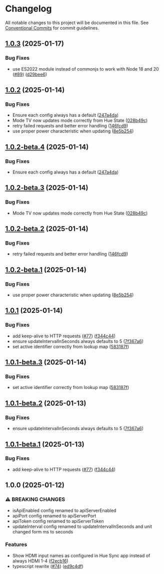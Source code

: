 # Changelog

All notable changes to this project will be documented in this file. See
[Conventional Commits](https://conventionalcommits.org) for commit guidelines.

## [1.0.3](https://github.com/jabrown93/homebridge-philips-hue-sync-box/compare/v1.0.2...v1.0.3) (2025-01-17)

### Bug Fixes

* use ES2022 module instead of commonjs to work with Node 18 and 20 ([#89](https://github.com/jabrown93/homebridge-philips-hue-sync-box/issues/89)) ([d29bee6](https://github.com/jabrown93/homebridge-philips-hue-sync-box/commit/d29bee65b08ad83c784d41e1460ecbc4dac057d0))

## [1.0.2](https://github.com/jabrown93/homebridge-philips-hue-sync-box/compare/v1.0.1...v1.0.2) (2025-01-14)

### Bug Fixes

* Ensure each config always has a default ([247a4da](https://github.com/jabrown93/homebridge-philips-hue-sync-box/commit/247a4da867c0af525d64b90c456d6c11636b97e8))
* Mode TV now updates mode correctly from Hue State ([028b49c](https://github.com/jabrown93/homebridge-philips-hue-sync-box/commit/028b49ccd7cc6a54e788ef7cf8397faa0432d0db))
* retry failed requests and better error handling ([146fcd9](https://github.com/jabrown93/homebridge-philips-hue-sync-box/commit/146fcd9c2dbb22954bd3fcd7e175c2630f3bd39e))
* use proper power characteristic when updating ([8e5b254](https://github.com/jabrown93/homebridge-philips-hue-sync-box/commit/8e5b25495abcfc2325ecf6a4f86cb62b14d7b46c))

## [1.0.2-beta.4](https://github.com/jabrown93/homebridge-philips-hue-sync-box/compare/v1.0.2-beta.3...v1.0.2-beta.4) (2025-01-14)

### Bug Fixes

* Ensure each config always has a default ([247a4da](https://github.com/jabrown93/homebridge-philips-hue-sync-box/commit/247a4da867c0af525d64b90c456d6c11636b97e8))

## [1.0.2-beta.3](https://github.com/jabrown93/homebridge-philips-hue-sync-box/compare/v1.0.2-beta.2...v1.0.2-beta.3) (2025-01-14)

### Bug Fixes

* Mode TV now updates mode correctly from Hue State ([028b49c](https://github.com/jabrown93/homebridge-philips-hue-sync-box/commit/028b49ccd7cc6a54e788ef7cf8397faa0432d0db))

## [1.0.2-beta.2](https://github.com/jabrown93/homebridge-philips-hue-sync-box/compare/v1.0.2-beta.1...v1.0.2-beta.2) (2025-01-14)

### Bug Fixes

* retry failed requests and better error handling ([146fcd9](https://github.com/jabrown93/homebridge-philips-hue-sync-box/commit/146fcd9c2dbb22954bd3fcd7e175c2630f3bd39e))

## [1.0.2-beta.1](https://github.com/jabrown93/homebridge-philips-hue-sync-box/compare/v1.0.1...v1.0.2-beta.1) (2025-01-14)

### Bug Fixes

* use proper power characteristic when updating ([8e5b254](https://github.com/jabrown93/homebridge-philips-hue-sync-box/commit/8e5b25495abcfc2325ecf6a4f86cb62b14d7b46c))

## [1.0.1](https://github.com/jabrown93/homebridge-philips-hue-sync-box/compare/v1.0.0...v1.0.1) (2025-01-14)

### Bug Fixes

* add keep-alive to HTTP requests ([#77](https://github.com/jabrown93/homebridge-philips-hue-sync-box/issues/77)) ([f344c44](https://github.com/jabrown93/homebridge-philips-hue-sync-box/commit/f344c441dcd000bf56eb12cfd9d88b71a586236c))
* ensure updateIntervalInSeconds always defaults to 5 ([7f367a6](https://github.com/jabrown93/homebridge-philips-hue-sync-box/commit/7f367a67bc57f99f79bfd193156f5ae8134ac892))
* set active identifier correctly from lookup map ([583187f](https://github.com/jabrown93/homebridge-philips-hue-sync-box/commit/583187f9964c0a32f3343a80fe2e4b8cfd11154f))

## [1.0.1-beta.3](https://github.com/jabrown93/homebridge-philips-hue-sync-box/compare/v1.0.1-beta.2...v1.0.1-beta.3) (2025-01-14)

### Bug Fixes

* set active identifier correctly from lookup map ([583187f](https://github.com/jabrown93/homebridge-philips-hue-sync-box/commit/583187f9964c0a32f3343a80fe2e4b8cfd11154f))

## [1.0.1-beta.2](https://github.com/jabrown93/homebridge-philips-hue-sync-box/compare/v1.0.1-beta.1...v1.0.1-beta.2) (2025-01-13)

### Bug Fixes

* ensure updateIntervalInSeconds always defaults to 5 ([7f367a6](https://github.com/jabrown93/homebridge-philips-hue-sync-box/commit/7f367a67bc57f99f79bfd193156f5ae8134ac892))

## [1.0.1-beta.1](https://github.com/jabrown93/homebridge-philips-hue-sync-box/compare/v1.0.0...v1.0.1-beta.1) (2025-01-13)

### Bug Fixes

* add keep-alive to HTTP requests ([#77](https://github.com/jabrown93/homebridge-philips-hue-sync-box/issues/77)) ([f344c44](https://github.com/jabrown93/homebridge-philips-hue-sync-box/commit/f344c441dcd000bf56eb12cfd9d88b71a586236c))

## 1.0.0 (2025-01-12)

### ⚠ BREAKING CHANGES

* isApiEnabled config renamed to apiServerEnabled
* apiPort config renamed to apiServerPort
* apiToken config renamed to apiServerToken
* updateInterval config renamed to updateIntervalInSeconds and unit changed form ms to seconds

### Features

* Show HDMI input names as configured in Hue Sync app instead of always HDMI 1-4 ([f2ecb16](https://github.com/jabrown93/homebridge-philips-hue-sync-box/commit/f2ecb164d8f33f7aed43bc378f2e9484301bcd38))
* typescript rewrite ([#74](https://github.com/jabrown93/homebridge-philips-hue-sync-box/issues/74)) ([ed9c4df](https://github.com/jabrown93/homebridge-philips-hue-sync-box/commit/ed9c4dfd1bf637335d9a5802445fca48d9d3d15f))
